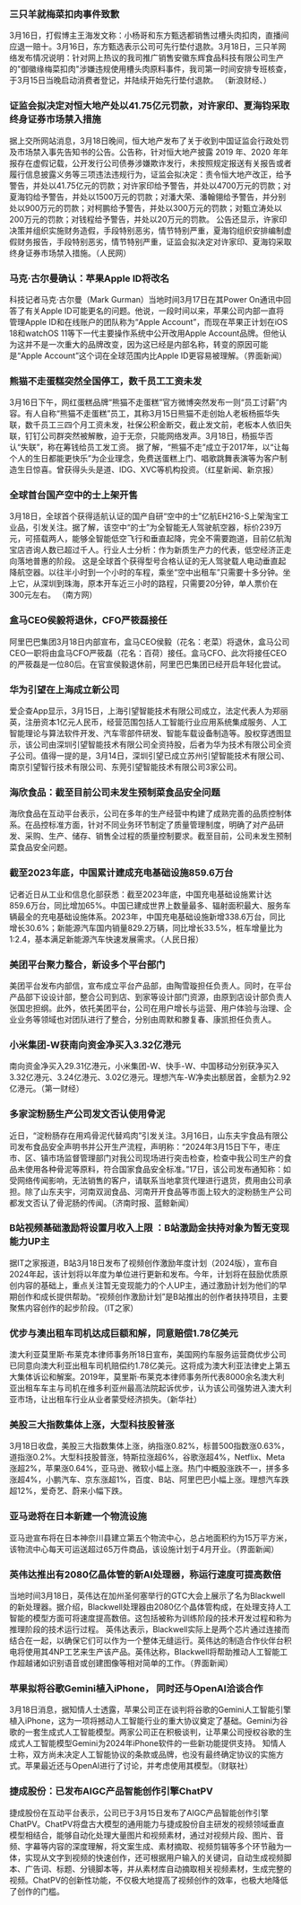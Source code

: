 ### 三只羊就梅菜扣肉事件致歉
3月16日，打假博主王海发文称：小杨哥和东方甄选都销售过槽头肉扣肉，直播间应退一赔十。3月16日，东方甄选表示公司可先行垫付退款。3月18日，三只羊网络发布情况说明：针对网上热议的我司推广销售安徽东辉食品科技有限公司生产的"御徽缘梅菜扣肉"涉嫌违规使用槽头肉原料事件，我司第一时间安排专班核查，于3月15日当晚启动消费者登记，并陆续开始先行垫付退款。 （新浪财经、）
### 证监会拟决定对恒大地产处以41.75亿元罚款，对许家印、夏海钧采取终身证券市场禁入措施
据上交所网站消息，3月18日晚间，恒大地产发布了关于收到中国证监会行政处罚及市场禁入事先告知书的公告。公告称，针对恒大地产披露 2019 年、2020 年年报存在虚假记载，公开发行公司债券涉嫌欺诈发行，未按照规定报送有关报告或者履行信息披露义务等三项违法违规行为，证监会拟决定：责令恒大地产改正，给予警告，并处以41.75亿元的罚款；对许家印给予警告，并处以4700万元的罚款；对夏海钧给予警告，并处以1500万元的罚款；对潘大荣、潘翰翎给予警告，并分别处以900万元的罚款；对柯鹏给予警告，并处以300万元的罚款；对甄立涛处以200万元的罚款；对钱程给予警告，并处以20万元的罚款。
公告还显示，许家印决策并组织实施财务造假，手段特别恶劣，情节特别严重，夏海钧组织安排编制虚假财务报告，手段特别恶劣，情节特别严重，证监会拟决定对许家印、夏海钧采取终身证券市场禁入措施。（人民网）
### 马克·古尔曼确认：苹果Apple ID将改名
科技记者马克·古尔曼（Mark Gurman）当地时间3月17日在其Power On通讯中回答了有关Apple ID可能更名的问题。他说，一段时间以来，苹果公司内部一直将管理Apple ID和在线账户的团队称为“Apple Account”，而现在苹果正计划在iOS 18和watchOS 11等下一代主要操作系统中公开改用Apple Account品牌。但他认为这并不是一次重大的品牌改变，因为这已经是内部名称，转变的原因可能是“Apple Account”这个词在全球范围内比Apple ID更容易被理解。（界面新闻）
### 熊猫不走蛋糕突然全国停工，数千员工工资未发
3月16日下午，网红蛋糕品牌“熊猫不走蛋糕”官方微博突然发布一则“员工讨薪”内容。有人自称“熊猫不走蛋糕”员工，其称3月15日熊猫不走创始人老板杨振华失联，数千员工三四个月工资未发，社保公积金断交，截止发文前，老板本人依旧失联，钉钉公司群突然被解散，迫于无奈，只能网络发声。3月18日，杨振华否认“失联”，称在筹钱给员工发工资。
据了解，“熊猫不走”成立于2017年，以“让每个人的生日都能更快乐”为企业理念，免费送蛋糕上门、唱歌跳舞表演等为客户制造生日惊喜。曾获得头头是道、IDG、XVC等机构投资。（红星新闻、新京报）
### 全球首台国产空中的士上架开售
3月18日，全球首个获得适航认证的国产自研“空中的士”亿航EH216-S上架淘宝工业品，引发关注。据了解，该空中“的士”为全智能无人驾驶航空器，标价239万元，可搭载两人，能够全智能低空飞行和垂直起降，完全不需要跑道，目前亿航淘宝店咨询人数已超过千人。行业人士分析：作为新质生产力的代表，低空经济正走向落地普惠的阶段。
这是全球首个获得型号合格认证的无人驾驶载人电动垂直起降航空器。以往半小时到一个小时的车程，乘坐“空中出租车”只需要十多分钟。坐上它，从深圳到珠海，原本开车近三小时的路程，只需要20分钟，单人票价在300元左右。 （南方网）
### 盒马CEO侯毅将退休，CFO严筱磊接任
阿里巴巴集团3月18日内部宣布，盒马CEO侯毅（花名：老菜）将退休，盒马公司CEO一职将由盒马CFO严筱磊（花名：百荷）接任。盒马CFO、此次将接任CEO的严筱磊是一位80后。在官宣侯毅退休前，阿里巴巴集团已经开启年轻化尝试。
### 华为引望在上海成立新公司
爱企查App显示，3月15日，上海引望智能技术有限公司成立，法定代表人为郑丽英，注册资本1亿元人民币，经营范围包括人工智能行业应用系统集成服务、人工智能理论与算法软件开发、汽车零部件研发、智能车载设备制造等。股权穿透图显示，该公司由深圳引望智能技术有限公司全资持股，后者为华为技术有限公司全资子公司。值得一提的是，3月14日，深圳引望已成立苏州引望智能技术有限公司、南京引望智行技术有限公司、东莞引望智能技术有限公司3家公司。
### 海欣食品：截至目前公司未发生预制菜食品安全问题
海欣食品在互动平台表示，公司在多年的生产经营中构建了成熟完善的品质控制体系。在品控标准方面，针对不同业务环节制定了质量管理制度，明确了对产品研发、采购、生产、储存、销售全过程的质量控制要求。截至目前，公司未发生预制菜食品安全问题。
### 截至2023年底，中国累计建成充电基础设施859.6万台
记者近日从工业和信息化部获悉：截至2023年底，中国充电基础设施累计达859.6万台，同比增加65%。中国已建成世界上数量最多、辐射面积最大、服务车辆最全的充电基础设施体系。2023年，中国充电基础设施新增338.6万台，同比增长30.6%；新能源汽车国内销量829.2万辆，同比增长33.5%，桩车增量比为1∶2.4，基本满足新能源汽车快速发展需求。（人民日报）
### 美团平台聚力整合，新设多个平台部门
美团平台发布内部信，宣布成立平台产品部，由陶雪璇担任负责人。同时，在平台产品部下设设计部，整合公司到店、到家等设计部门资源，由原到店设计部负责人张国忠担纲。此外，依托美团平台，公司在用户增长与运营、用户体验与治理、企业业务等领域也对团队进行了整合，分别由周默和滕复春、康凯担任负责人。
### 小米集团-W获南向资金净买入3.32亿港元
南向资金净买入29.31亿港元，小米集团-W、快手-W、中国移动分别获净买入3.32亿港元、3.24亿港元、3.02亿港元。理想汽车-W净卖出额居首，金额为2.92亿港元。（第一财经）
### 多家淀粉肠生产公司发文否认使用骨泥
近日，“淀粉肠存在用鸡骨泥代替鸡肉”引发关注。3月16日，山东夫宇食品有限公司发布食品安全声明书并公开生产流程，声明称：“2024年3月15日下午，枣庄市、区、镇市场监督管理部门对我公司现场进行突击检查，检查中我公司生产的食品未使用各种骨泥等原料，符合国家食品安全标准。”17日，该公司发布通知称：如受网络传闻影响，无法销售的客户，请联系当地拿货代理进行退货，费用由公司承担。除了山东夫宇，河南双润食品、河南开开食品等市面上较大的淀粉肠生产公司都发文否认了骨泥肠的传闻。（济南时报、蓝鲸新闻）
### B站视频基础激励将设置月收入上限 ：B站激励金扶持对象为暂无变现能力UP主
据IT之家报道，B站3月18日发布了视频创作激励年度计划（2024版），宣布自2024年起，该计划将以年度为单位进行更新和发布。今年，计划将在鼓励优质原创内容的基础上，重点关注暂无变现能力的个人UP主，通过激励计划为他们的早期创作和成长提供帮助。“视频创作激励计划”是B站推出的创作者扶持项目，主要聚焦内容创作的起步阶段。（IT之家）
### 优步与澳出租车司机达成巨额和解，同意赔偿1.78亿美元
澳大利亚莫里斯·布莱克本律师事务所18日宣布，美国网约车服务运营商优步公司已同意向澳大利亚出租车司机赔偿约1.78亿美元。这将成为澳大利亚法律史上第五大集体诉讼和解案。2019年，莫里斯·布莱克本律师事务所代表8000余名澳大利亚出租车车主与司机在维多利亚州最高法院起诉优步，认为该公司强势进入澳大利亚市场，让出租车行业从业者蒙受经济损失。（新华社）
### 美股三大指数集体上涨，大型科技股普涨
3月18日收盘，美股三大指数集体上涨，纳指涨0.82%，标普500指数涨0.63%，道指涨0.2%。大型科技股普涨，特斯拉涨超6%，谷歌涨超4%，Netflix、Meta涨超2%，苹果涨0.64%，亚马逊、微软小幅上涨。热门中概股涨跌不一，拼多多涨超4%，小鹏汽车、京东涨超1%，百度、B站、阿里巴巴小幅上涨。理想汽车跌超12%，爱奇艺、蔚来小幅下跌。
### 亚马逊将在日本新建一个物流设施
亚马逊宣布将在日本神奈川县建立第五个物流中心，总占地面积约为15万平方米，该物流中心每天可运送超过65万件商品，该设施计划于4月开业。（界面新闻）
### 英伟达推出有2080亿晶体管的新AI处理器，称运行速度可提高数倍
当地时间3月18日，英伟达在加州圣何塞举行的GTC大会上展示了名为Blackwell的新处理器。据介绍，Blackwell处理器由2080亿个晶体管构成，在处理支持人工智能的模型方面可将速度提高数倍。这包括被称为训练阶段的技术开发过程和称为推理阶段的技术运行过程。
英伟达表示，Blackwell实际上是两个芯片通过连接而结合在一起，以确保它们可以作为一个整体无缝运行。英伟达的制造合作伙伴台积电将使用其4NP工艺来生产该产品。英伟达称，Blackwell将帮助推动人工智能工作超越诸如识别语音或创建图像等相对简单的工作。（界面新闻）
### 苹果拟将谷歌Gemini植入iPhone， 同时还与OpenAI洽谈合作
3月18日消息，据知情人士透露，苹果公司正在谈判将谷歌的Gemini人工智能引擎植入iPhone，这为一项将撼动人工智能行业的重大协议奠定了基础。Gemini为谷歌的一套生成式人工智能模型。两家公司正在积极谈判，让苹果公司授权谷歌的生成式人工智能模型Gemini为2024年iPhone软件的一些新功能提供支持。
知情人士称，双方尚未决定人工智能协议的条款或品牌，也没有最终确定协议的实施方式。苹果最近还与OpenAI进行了讨论，并考虑使用其模型。（财联社）
### 捷成股份：已发布AIGC产品智能创作引擎ChatPV
捷成股份在互动平台表示，公司已于3月15日发布了AIGC产品智能创作引擎ChatPV。ChatPV将盘古大模型的通用能力与捷成股份自主研发的视频领域垂直模型相结合，能够自动化处理大量图片和视频素材，通过对视频片段、图片、音频、字幕等内容的深度理解，将文案生成、素材摘取、视频剪辑等多个环节融为一体，实现从文字到视频的快速创作，还可根据用户输入的关键词，自动生成视频脚本、广告词、标题、分镜脚本等，并从素材库自动摘取相关视频素材，生成完整的视频。ChatPV的创新性功能，不仅极大地提高了视频创作的效率，也极大地降低了创作的门槛。
